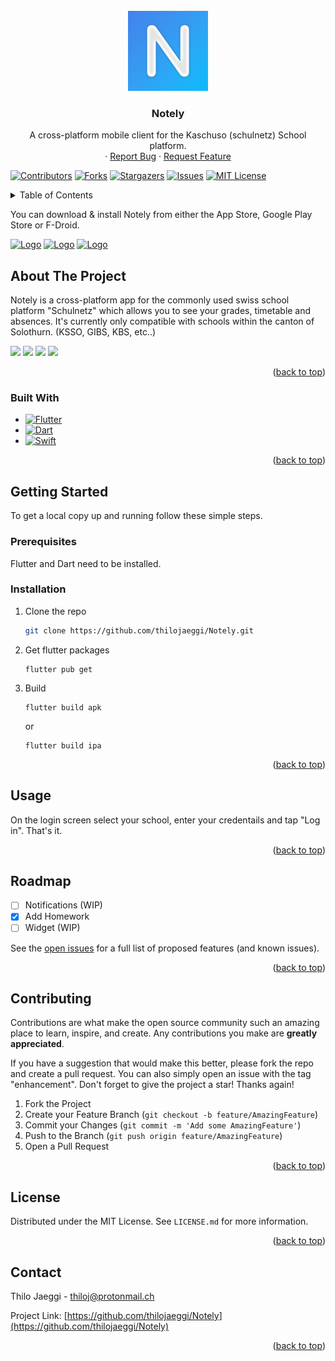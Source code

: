 <div id="top"></div>
<!--
*** Thanks for checking out the Best-README-Template. If you have a suggestion
*** that would make this better, please fork the repo and create a pull request
*** or simply open an issue with the tag "enhancement".
*** Don't forget to give the project a star!
*** Thanks again! Now go create something AMAZING! :D
-->



<!-- PROJECT SHIELDS -->
<!--
*** I'm using markdown "reference style" links for readability.
*** Reference links are enclosed in brackets [ ] instead of parentheses ( ).
*** See the bottom of this document for the declaration of the reference variables
*** for contributors-url, forks-url, etc. This is an optional, concise syntax you may use.
*** https://www.markdownguide.org/basic-syntax/#reference-style-links
-->




<!-- PROJECT LOGO -->
<br />
<div align="center">
  <a href="https://github.com/thilojaeggi/Notely">
    <img src="https://raw.githubusercontent.com/thilojaeggi/Notely/main/fastlane/metadata/android/en-US/images/icon.png" alt="Logo" width="128" height="128">
  </a>

<h3 align="center">Notely</h3>

  <p align="center">
    A cross-platform mobile client for the Kaschuso (schulnetz) School platform.
    <br />
    ·
    <a href="https://github.com/thilojaeggi/Notely/issues">Report Bug</a>
    ·
    <a href="https://github.com/thilojaeggi/Notely/issues">Request Feature</a>
  </p>
</div>

[![Contributors][contributors-shield]][contributors-url]
[![Forks][forks-shield]][forks-url]
[![Stargazers][stars-shield]][stars-url]
[![Issues][issues-shield]][issues-url]
[![MIT License][license-shield]][license-url]

<!-- TABLE OF CONTENTS -->
<details>
  <summary>Table of Contents</summary>
  <ol>
    <li>
      <a href="#about-the-project">About The Project</a>
      <ul>
        <li><a href="#built-with">Built With</a></li>
      </ul>
    </li>
    <li>
      <a href="#getting-started">Getting Started</a>
      <ul>
        <li><a href="#prerequisites">Prerequisites</a></li>
        <li><a href="#installation">Installation</a></li>
      </ul>
    </li>
    <li><a href="#usage">Usage</a></li>
    <li><a href="#roadmap">Roadmap</a></li>
    <li><a href="#contributing">Contributing</a></li>
    <li><a href="#license">License</a></li>
    <li><a href="#contact">Contact</a></li>
  </ol>
</details>

You can download & install Notely from either the App Store, Google Play Store or F-Droid.

<a href="https://apps.apple.com/ch/app/notely-kaschuso/id1633030820"><img src="https://developer.apple.com/assets/elements/badges/download-on-the-app-store.svg" alt="Logo" width="200"></a>
<a href="https://play.google.com/store/apps/details?id=ch.thilojaeggi.notely"><img src="https://play.google.com/intl/en_us/badges/static/images/badges/en_badge_web_generic.png" alt="Logo" width="200"></a>
<a href="https://f-droid.org/en/packages/ch.thilojaeggi.notely"><img src="https://gitlab.com/fdroid/artwork/-/raw/master/badge/get-it-on-en-us.png" alt="Logo" width="200"></a>

<!-- ABOUT THE PROJECT -->
## About The Project

Notely is a cross-platform app for the commonly used swiss school platform "Schulnetz" which allows you to see your grades, timetable and absences.
It's currently only compatible with schools within the canton of Solothurn. (KSSO, GIBS, KBS, etc..)

<p float="left">
  <img src="https://i.imgur.com/MhgODpl.png" width="24%" />
  <img src="https://i.imgur.com/XTgV2hU.png" width="24%" /> 
  <img src="https://i.imgur.com/pWeN3df.png" width="24%" />
  <img src="https://i.imgur.com/4pkfS3A.png" width="24%" />
</p>

<p align="right">(<a href="#top">back to top</a>)</p>



### Built With

* [![Flutter][Flutter]][Flutter-url]
* [![Dart][Dart]][Dart-url]
* [![Swift][Swift]][Swift-url]

<p align="right">(<a href="#top">back to top</a>)</p>



<!-- GETTING STARTED -->
## Getting Started
To get a local copy up and running follow these simple steps.

### Prerequisites

Flutter and Dart need to be installed.

### Installation




1. Clone the repo
   ```sh
   git clone https://github.com/thilojaeggi/Notely.git
   ```
3. Get flutter packages
   ```
   flutter pub get
   ```
4. Build
   ```
   flutter build apk
   ```
   or
   ```
   flutter build ipa
   ```

<p align="right">(<a href="#top">back to top</a>)</p>



<!-- USAGE EXAMPLES -->
## Usage

On the login screen select your school, enter your credentails and tap "Log in".
That's it.

<p align="right">(<a href="#top">back to top</a>)</p>



<!-- ROADMAP -->
## Roadmap

- [ ] Notifications (WIP)
- [X] Add Homework
- [ ] Widget (WIP)

See the [open issues](https://github.com/thilojaeggi/Notely/issues) for a full list of proposed features (and known issues).

<p align="right">(<a href="#top">back to top</a>)</p>



<!-- CONTRIBUTING -->
## Contributing

Contributions are what make the open source community such an amazing place to learn, inspire, and create. Any contributions you make are **greatly appreciated**.

If you have a suggestion that would make this better, please fork the repo and create a pull request. You can also simply open an issue with the tag "enhancement".
Don't forget to give the project a star! Thanks again!

1. Fork the Project
2. Create your Feature Branch (`git checkout -b feature/AmazingFeature`)
3. Commit your Changes (`git commit -m 'Add some AmazingFeature'`)
4. Push to the Branch (`git push origin feature/AmazingFeature`)
5. Open a Pull Request

<p align="right">(<a href="#top">back to top</a>)</p>



<!-- LICENSE -->
## License

Distributed under the MIT License. See `LICENSE.md` for more information.

<p align="right">(<a href="#top">back to top</a>)</p>



<!-- CONTACT -->
## Contact

Thilo Jaeggi - thiloj@protonmail.ch

Project Link: [https://github.com/thilojaeggi/Notely](https://github.com/thilojaeggi/Notely)

<p align="right">(<a href="#top">back to top</a>)</p>

<!-- MARKDOWN LINKS & IMAGES -->
<!-- https://www.markdownguide.org/basic-syntax/#reference-style-links -->
[contributors-shield]: https://img.shields.io/github/contributors/thilojaeggi/Notely.svg?style=flat-square
[contributors-url]: https://github.com/thilojaeggi/Notely/graphs/contributors
[forks-shield]: https://img.shields.io/github/forks/thilojaeggi/Notely.svg?style=flat-square
[forks-url]: https://github.com/thilojaeggi/Notely/network/members
[stars-shield]: https://img.shields.io/github/stars/thilojaeggi/Notely.svg?style=flat-square
[stars-url]: https://github.com/thilojaeggi/Notely/stargazers
[issues-shield]: https://img.shields.io/github/issues/thilojaeggi/Notely.svg?style=flat-square
[issues-url]: https://github.com/thilojaeggi/Notely/issues
[license-shield]: https://img.shields.io/github/license/thilojaeggi/Notely.svg?style=flat-square
[license-url]: https://github.com/thilojaeggi/Notely/blob/master/LICENSE.txt
[linkedin-shield]: https://img.shields.io/badge/-LinkedIn-black.svg?style=flat-square&logo=linkedin&colorB=555
[linkedin-url]: https://linkedin.com/in/linkedin_username
[product-screenshot]: images/screenshot.png
[Next.js]: https://img.shields.io/badge/next.js-000000?style=for-the-badge&logo=nextdotjs&logoColor=white
[Next-url]: https://nextjs.org/
[React.js]: https://img.shields.io/badge/React-20232A?style=for-the-badge&logo=react&logoColor=61DAFB
[React-url]: https://reactjs.org/
[Vue.js]: https://img.shields.io/badge/Vue.js-35495E?style=for-the-badge&logo=vuedotjs&logoColor=4FC08D
[Vue-url]: https://vuejs.org/
[Angular.io]: https://img.shields.io/badge/Angular-DD0031?style=for-the-badge&logo=angular&logoColor=white
[Angular-url]: https://angular.io/
[Svelte.dev]: https://img.shields.io/badge/Svelte-4A4A55?style=for-the-badge&logo=svelte&logoColor=FF3E00
[Svelte-url]: https://svelte.dev/
[Laravel.com]: https://img.shields.io/badge/Laravel-FF2D20?style=for-the-badge&logo=laravel&logoColor=white
[Laravel-url]: https://laravel.com
[Bootstrap.com]: https://img.shields.io/badge/Bootstrap-563D7C?style=for-the-badge&logo=bootstrap&logoColor=white
[Bootstrap-url]: https://getbootstrap.com
[JQuery.com]: https://img.shields.io/badge/jQuery-0769AD?style=for-the-badge&logo=jquery&logoColor=white
[JQuery-url]: https://jquery.com
[Flutter]: https://img.shields.io/badge/Flutter-%2302569B.svg?style=for-the-badge&logo=Flutter&logoColor=white
[Flutter-url]: https://flutter.dev
[Dart]: https://img.shields.io/badge/dart-%230175C2.svg?style=for-the-badge&logo=dart&logoColor=white
[Dart-url]: https://dart.dev
[Swift]: https://img.shields.io/badge/swift-F54A2A?style=for-the-badge&logo=swift&logoColor=white
[Swift-url]: https://www.swift.org/

